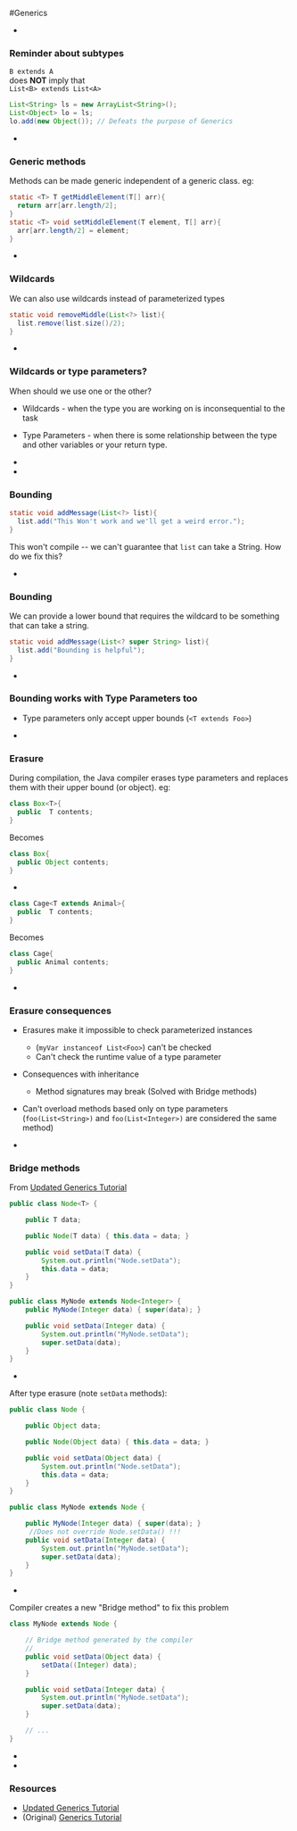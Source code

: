 #Generics


-
### Reminder about subtypes

`B extends A`  
does **NOT** imply that  
`List<B> extends List<A>`

```Java
List<String> ls = new ArrayList<String>();
List<Object> lo = ls;
lo.add(new Object()); // Defeats the purpose of Generics

```

-
### Generic methods

Methods can be made generic independent of a generic class. eg:

```Java
static <T> T getMiddleElement(T[] arr){
  return arr[arr.length/2];
}
static <T> void setMiddleElement(T element, T[] arr){
  arr[arr.length/2] = element;
}
```

-
### Wildcards

We can also use wildcards instead of parameterized types

```Java
static void removeMiddle(List<?> list){
  list.remove(list.size()/2);
}
```

-
### Wildcards or type parameters?

When should we use one or the other?

- Wildcards - when the type you are working on is inconsequential to the task
- Type Parameters - when there is some relationship between the type and other variables or your return type.

-
-
### Bounding

```Java
static void addMessage(List<?> list){
  list.add("This Won't work and we'll get a weird error.");
}
```

This won't compile -- we can't guarantee that `list` can take a String. How do we fix this?

-
### Bounding

We can provide a lower bound that requires the wildcard to be something that can take a string.

```Java
static void addMessage(List<? super String> list){
  list.add("Bounding is helpful");
}
```

-
### Bounding works with Type Parameters too

- Type parameters only accept upper bounds (`<T extends Foo>`)


-
### Erasure

During compilation, the Java compiler erases type parameters and replaces them with their upper bound (or object). eg:

```Java
class Box<T>{
  public  T contents;
}
```
Becomes
```Java
class Box{
  public Object contents;
}
```

-

```Java
class Cage<T extends Animal>{
  public  T contents;
}
```
Becomes
```Java
class Cage{
  public Animal contents;
}
```

-
### Erasure consequences

- Erasures make it impossible to check parameterized instances 
  - (`myVar instanceof List<Foo>`) can't be checked
  - Can't check the runtime value of a type parameter
- Consequences with inheritance
  - Method signatures may break (Solved with Bridge methods)
- Can't overload methods based only on type parameters (`foo(List<String>)` and `foo(List<Integer>)` are considered the same method)


-
### Bridge methods

From [Updated Generics Tutorial](https://docs.oracle.com/javase/tutorial/java/generics/bridgeMethods.html)

```Java
public class Node<T> {

    public T data;

    public Node(T data) { this.data = data; }

    public void setData(T data) {
        System.out.println("Node.setData");
        this.data = data;
    }
}

public class MyNode extends Node<Integer> {
    public MyNode(Integer data) { super(data); }

    public void setData(Integer data) {
        System.out.println("MyNode.setData");
        super.setData(data);
    }
}
```

-
After type erasure (note `setData` methods):

```Java
public class Node {

    public Object data;

    public Node(Object data) { this.data = data; }

    public void setData(Object data) {
        System.out.println("Node.setData");
        this.data = data;
    }
}

public class MyNode extends Node {

    public MyNode(Integer data) { super(data); }
	 //Does not override Node.setData() !!!
    public void setData(Integer data) {
        System.out.println("MyNode.setData");
        super.setData(data);
    }
}
```

-
Compiler creates a new "Bridge method" to fix this problem

```Java
class MyNode extends Node {

    // Bridge method generated by the compiler
    //
    public void setData(Object data) {
        setData((Integer) data);
    }

    public void setData(Integer data) {
        System.out.println("MyNode.setData");
        super.setData(data);
    }

    // ...
}
```


-
-
### Resources

- [Updated Generics Tutorial](https://docs.oracle.com/javase/tutorial/java/generics/index.html)
- (Original) [Generics Tutorial](https://docs.oracle.com/javase/tutorial/extra/generics/index.html)